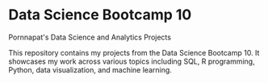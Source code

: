 # Data Science Bootcamp 10
Pornnapat's Data Science and Analytics Projects

This repository contains my projects from the Data Science Bootcamp 10. It showcases my work across various topics including SQL, R programming, Python, data visualization, and machine learning.

